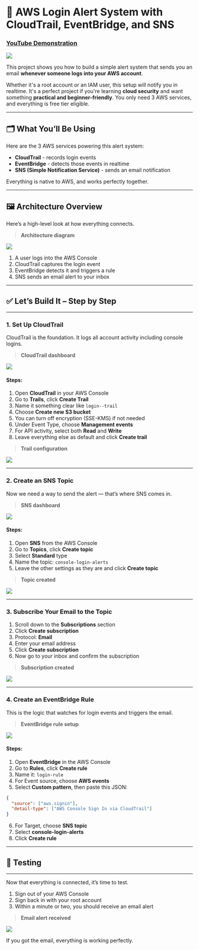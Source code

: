 # 🔐 AWS Login Alert System with CloudTrail, EventBridge, and SNS

### [YouTube Demonstration](https://youtu.be/MEgc0qQ3yKE?si=HoNtiARV6MqGkeMB)

<img src="https://github.com/user-attachments/assets/ad9a98a4-c9a2-45ef-ba37-8115876fe859"/>

This project shows you how to build a simple alert system that sends you an email **whenever someone logs into your AWS account**.

Whether it's a root account or an IAM user, this setup will notify you in realtime. It's a perfect project if you're learning **cloud security** and want something **practical and beginner-friendly**. You only need 3 AWS services, and everything is free tier eligible.

---

## 🗂️ What You’ll Be Using

Here are the 3 AWS services powering this alert system:

- **CloudTrail** - records login events  
- **EventBridge** - detects those events in realtime  
- **SNS (Simple Notification Service)** - sends an email notification  

Everything is native to AWS, and works perfectly together.

---

## 🖼️ Architecture Overview

Here’s a high-level look at how everything connects.

> **Architecture diagram**  
<img src="https://github.com/user-attachments/assets/b9065460-c314-4a0e-9fc5-58a001f6751d"/>



1. A user logs into the AWS Console  
2. CloudTrail captures the login event  
3. EventBridge detects it and triggers a rule  
4. SNS sends an email alert to your inbox

---

## ✅ Let’s Build It – Step by Step

---

### 1. Set Up CloudTrail

CloudTrail is the foundation. It logs all account activity including console logins.

> **CloudTrail dashboard**  
<img src="https://github.com/user-attachments/assets/98cb7212-4761-4eb6-adbc-c72a32c69dda"/>


#### Steps:

1. Open **CloudTrail** in your AWS Console  
2. Go to **Trails**, click **Create Trail**  
3. Name it something clear like `login--trail`  
4. Choose **Create new S3 bucket**  
5. You can turn off encryption (SSE-KMS) if not needed  
6. Under Event Type, choose **Management events**  
7. For API activity, select both **Read** and **Write**  
8. Leave everything else as default and click **Create trail**

> **Trail configuration** 
<img src="https://github.com/user-attachments/assets/c32cf4c6-b502-4e1c-8e25-9711efa5aa19"/>


---

### 2. Create an SNS Topic

Now we need a way to send the alert — that’s where SNS comes in.

> **SNS dashboard**   
<img src="https://github.com/user-attachments/assets/02ad9446-2e92-49f3-9959-c303b19aefcc"/>


#### Steps:

1. Open **SNS** from the AWS Console  
2. Go to **Topics**, click **Create topic**  
3. Select **Standard** type  
4. Name the topic: `console-login-alerts`  
5. Leave the other settings as they are and click **Create topic**

> **Topic created** 
<img src="https://github.com/user-attachments/assets/c1b6449d-57c4-455f-8c38-97e6eae61ebb"/>


---

### 3. Subscribe Your Email to the Topic

1. Scroll down to the **Subscriptions** section  
2. Click **Create subscription**  
3. Protocol: **Email**  
4. Enter your email address  
5. Click **Create subscription**  
6. Now go to your inbox and confirm the subscription

> **Subscription created**  
<img src="https://github.com/user-attachments/assets/5b1bc203-9ff7-45cd-afff-aaa00e4e0fc9"/>


---

### 4. Create an EventBridge Rule

This is the logic that watches for login events and triggers the email.

> **EventBridge rule setup**   
<img src="https://github.com/user-attachments/assets/0613a303-e5df-4ea7-bef8-0bcbfb55b03d"/>

#### Steps:

1. Open **EventBridge** in the AWS Console  
2. Go to **Rules**, click **Create rule**  
3. Name it: `login-rule`  
4. For Event source, choose **AWS events**  
5. Select **Custom pattern**, then paste this JSON:

```json
{
  "source": ["aws.signin"],
  "detail-type": ["AWS Console Sign In via CloudTrail"]
}
```

6. For Target, choose **SNS topic**
7. Select **console-login-alerts**
8. Click **Create rule**
   

---

## 🧪 Testing

---
Now that everything is connected, it’s time to test.

1. Sign out of your AWS Console
2. Sign back in with your root account
3. Within a minute or two, you should receive an email alert


> **Email alert received** 
<img src="https://github.com/user-attachments/assets/1c683508-a715-41ad-9c66-07f531050588"/>


If you got the email, everything is working perfectly.

